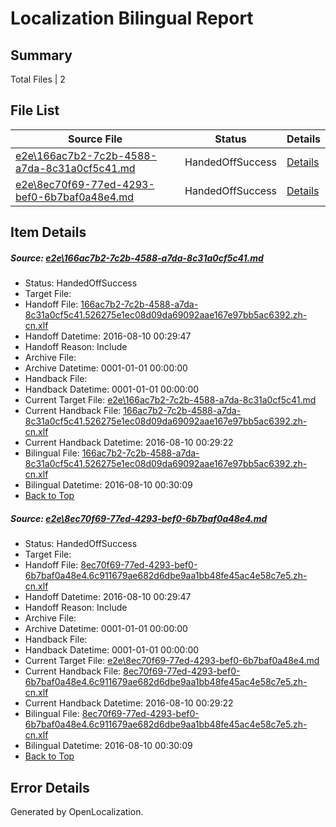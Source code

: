 # <a name='report-top'></a> Localization Bilingual Report

## Summary
 Total Files | 2

## File List
 Source File | Status | Details 
 ----------- | ------ | ------- 
 [e2e\166ac7b2-7c2b-4588-a7da-8c31a0cf5c41.md](https://github.com/OpenLocalizationTestOrg/oltest/blob/5c8689de221e67d33615202dffb5cabd9fd3670b/e2e/166ac7b2-7c2b-4588-a7da-8c31a0cf5c41.md) | HandedOffSuccess | [Details](#a73275078cfab2a9cfd3ceb8a3985e6f8ba6ad411)
 [e2e\8ec70f69-77ed-4293-bef0-6b7baf0a48e4.md](https://github.com/OpenLocalizationTestOrg/oltest/blob/5c8689de221e67d33615202dffb5cabd9fd3670b/e2e/8ec70f69-77ed-4293-bef0-6b7baf0a48e4.md) | HandedOffSuccess | [Details](#45c1160d345669b2f288ba183f984753d73ce7ff2)

## Item Details
##### <a name='a73275078cfab2a9cfd3ceb8a3985e6f8ba6ad411'></a> Source: [e2e\166ac7b2-7c2b-4588-a7da-8c31a0cf5c41.md](https://github.com/OpenLocalizationTestOrg/oltest/blob/5c8689de221e67d33615202dffb5cabd9fd3670b/e2e/166ac7b2-7c2b-4588-a7da-8c31a0cf5c41.md)
* Status: HandedOffSuccess
* Target File: 
* Handoff File: [166ac7b2-7c2b-4588-a7da-8c31a0cf5c41.526275e1ec08d09da69092aae167e97bb5ac6392.zh-cn.xlf](https://github.com/OpenLocalizationTestOrg/olhandoff-e2e/blob/2025209c9ab5149d2ef6a9215e6e47132b69c044/ol-handoff/OpenLocalizationTestOrg/ol-test-zhcn/ci/ht/166ac7b2-7c2b-4588-a7da-8c31a0cf5c41.526275e1ec08d09da69092aae167e97bb5ac6392.zh-cn.xlf)
* Handoff Datetime: 2016-08-10 00:29:47
* Handoff Reason: Include
* Archive File: 
* Archive Datetime: 0001-01-01 00:00:00
* Handback File: 
* Handback Datetime: 0001-01-01 00:00:00
* Current Target File: [e2e\166ac7b2-7c2b-4588-a7da-8c31a0cf5c41.md](https://github.com/OpenLocalizationTestOrg/ol-test-zhcn/blob/1265db0cedfa26b0d66afb30e12b3469b3115923/e2e/166ac7b2-7c2b-4588-a7da-8c31a0cf5c41.md)
* Current Handback File: [166ac7b2-7c2b-4588-a7da-8c31a0cf5c41.526275e1ec08d09da69092aae167e97bb5ac6392.zh-cn.xlf](https://github.com/OpenLocalizationTestOrg/olhandback-e2e/blob/d0935046d3171c6a8d7ea50888bd3c428d83cc3f/ol-handback/OpenLocalizationTestOrg/ol-test-zhcn/ci/ht/166ac7b2-7c2b-4588-a7da-8c31a0cf5c41.526275e1ec08d09da69092aae167e97bb5ac6392.zh-cn.xlf)
* Current Handback Datetime: 2016-08-10 00:29:22
* Bilingual File: [166ac7b2-7c2b-4588-a7da-8c31a0cf5c41.526275e1ec08d09da69092aae167e97bb5ac6392.zh-cn.xlf](https://github.com/OpenLocalizationTestOrg/olhandback-e2e/blob/d0935046d3171c6a8d7ea50888bd3c428d83cc3f/ol-handback/OpenLocalizationTestOrg/ol-test-zhcn/ci/ht/166ac7b2-7c2b-4588-a7da-8c31a0cf5c41.526275e1ec08d09da69092aae167e97bb5ac6392.zh-cn.xlf)
* Bilingual Datetime: 2016-08-10 00:30:09
* [Back to Top](#report-top)

##### <a name='45c1160d345669b2f288ba183f984753d73ce7ff2'></a> Source: [e2e\8ec70f69-77ed-4293-bef0-6b7baf0a48e4.md](https://github.com/OpenLocalizationTestOrg/oltest/blob/5c8689de221e67d33615202dffb5cabd9fd3670b/e2e/8ec70f69-77ed-4293-bef0-6b7baf0a48e4.md)
* Status: HandedOffSuccess
* Target File: 
* Handoff File: [8ec70f69-77ed-4293-bef0-6b7baf0a48e4.6c911679ae682d6dbe9aa1bb48fe45ac4e58c7e5.zh-cn.xlf](https://github.com/OpenLocalizationTestOrg/olhandoff-e2e/blob/2025209c9ab5149d2ef6a9215e6e47132b69c044/ol-handoff/OpenLocalizationTestOrg/ol-test-zhcn/ci/ht/8ec70f69-77ed-4293-bef0-6b7baf0a48e4.6c911679ae682d6dbe9aa1bb48fe45ac4e58c7e5.zh-cn.xlf)
* Handoff Datetime: 2016-08-10 00:29:47
* Handoff Reason: Include
* Archive File: 
* Archive Datetime: 0001-01-01 00:00:00
* Handback File: 
* Handback Datetime: 0001-01-01 00:00:00
* Current Target File: [e2e\8ec70f69-77ed-4293-bef0-6b7baf0a48e4.md](https://github.com/OpenLocalizationTestOrg/ol-test-zhcn/blob/1265db0cedfa26b0d66afb30e12b3469b3115923/e2e/8ec70f69-77ed-4293-bef0-6b7baf0a48e4.md)
* Current Handback File: [8ec70f69-77ed-4293-bef0-6b7baf0a48e4.6c911679ae682d6dbe9aa1bb48fe45ac4e58c7e5.zh-cn.xlf](https://github.com/OpenLocalizationTestOrg/olhandback-e2e/blob/d0935046d3171c6a8d7ea50888bd3c428d83cc3f/ol-handback/OpenLocalizationTestOrg/ol-test-zhcn/ci/ht/8ec70f69-77ed-4293-bef0-6b7baf0a48e4.6c911679ae682d6dbe9aa1bb48fe45ac4e58c7e5.zh-cn.xlf)
* Current Handback Datetime: 2016-08-10 00:29:22
* Bilingual File: [8ec70f69-77ed-4293-bef0-6b7baf0a48e4.6c911679ae682d6dbe9aa1bb48fe45ac4e58c7e5.zh-cn.xlf](https://github.com/OpenLocalizationTestOrg/olhandback-e2e/blob/d0935046d3171c6a8d7ea50888bd3c428d83cc3f/ol-handback/OpenLocalizationTestOrg/ol-test-zhcn/ci/ht/8ec70f69-77ed-4293-bef0-6b7baf0a48e4.6c911679ae682d6dbe9aa1bb48fe45ac4e58c7e5.zh-cn.xlf)
* Bilingual Datetime: 2016-08-10 00:30:09
* [Back to Top](#report-top)


## Error Details

Generated by OpenLocalization.
